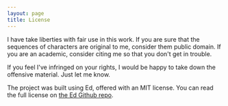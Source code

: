 ```yaml
---
layout: page
title: License
---
```


I have take liberties with fair use in this work. If you are sure that the sequences of characters are original to me, consider them public domain. If you are an academic, consider citing me so that you don't get in trouble.

If you feel I've infringed on your rights, I would be happy to take down the offensive material. Just let me know.

The project was built using Ed, offered with an MIT license. You can read the full license on [the Ed Github repo](https://github.com/elotroalex/ed/blob/master/LICENSE.md).



